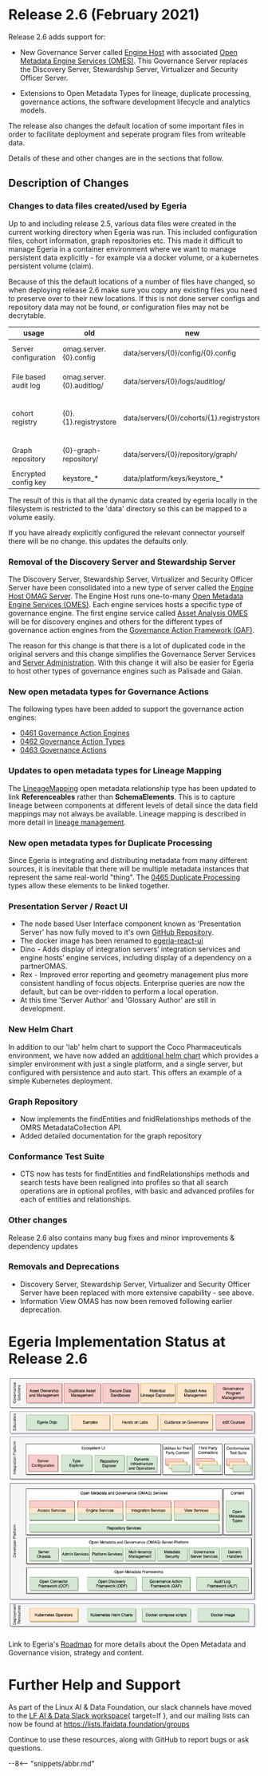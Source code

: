 <!-- SPDX-License-Identifier: CC-BY-4.0 -->
<!-- Copyright Contributors to the Egeria project. -->

# Release 2.6 (February 2021)

Release 2.6 adds support for:
 * New Governance Server called [Engine Host](/egeria-docs/concepts/engine-host)
   with associated [Open Metadata Engine Services (OMES)](/egeria-docs/services/omes).
   This Governance Server replaces the Discovery Server, Stewardship Server, Virtualizer and Security Officer Server.
   
 * Extensions to Open Metadata Types for lineage, duplicate processing, governance actions,
   the software development lifecycle and analytics models.
   
The release also changes the default location of some important files in order to facilitate deployment
and seperate program files from writeable data. 

Details of these and other changes are in the sections that follow.

## Description of Changes
### Changes to data files created/used by Egeria

Up to and including release 2.5, various data files were created in the current working directory when Egeria was run. This included
configuration files, cohort information, graph repositories etc.  This made it difficult to manage Egeria in a container environment
where we want to manage persistent data explicitly - for example via a docker volume, or a kubernetes persistent volume (claim).

Because of this the default locations of a number of files have changed, so when deploying release 2.6 make sure you copy any existing
files you need to preserve over to their new locations. If this is not done server configs and repository data may not
be found, or configuration files may not be decrytable.

| usage                | old | new | variables |
| -------------------- | ------------------------- | ------------------------------------------ | -------------------------------- |
| Server configuration | omag.server.{0}.config    | data/servers/{0}/config/{0}.config         | 0 = server Name                  |
| File based audit log | omag.server.{0}.auditlog/ | data/servers/{0}/logs/auditlog/            | 0 = server Name                  |
| cohort registry      | {0}.{1}.registrystore     | data/servers/{0}/cohorts/{1}.registrystore | 0 = server Name, 1 = cohort name |
| Graph repository     | {0}-graph-repository/     | data/servers/{0}/repository/graph/         | 0 = server Name                  |
| Encrypted config key | keystore_*                | data/platform/keys/keystore_*              |                                  |

The result of this is that all the dynamic data created by egeria locally in the filesystem is restricted to the 'data' directory
so this can be mapped to a volume easily.

If you have already explicitly configured the relevant connector yourself there will be no change. this updates the defaults only.

### Removal of the Discovery Server and Stewardship Server
 
The Discovery Server, Stewardship Server, Virtualizer and Security Officer Server have been consolidated into a new
type of server called the [Engine Host OMAG Server](/egeria-docs/concepts/engine-host). 
The Engine Host runs one-to-many [Open Metadata Engine Services (OMES)](/egeria-docs/services/omes).
Each engine services hosts a specific type of governance engine. The first engine service called
[Asset Analysis OMES](/egeria-docs/services/omes/asset-analysis/overview) will be for discovery engines
and others for the different types of governance action engines
from the 
[Governance Action Framework (GAF)](/egeria-docs/frameworks/gaf/overview).

The reason for this change is that there is a lot of duplicated code in the original servers and this change simplifies
the Governance Server Services and
[Server Administration](/egeria-docs/services/admin-services).
With this change it will also be easier for Egeria to host other types of governance engines such as Palisade and Gaian.

### New open metadata types for Governance Actions

The following types have been added to support the governance action engines:

* [0461 Governance Action Engines](/egeria-docs/types/4/0461-Governance-Engines)
* [0462 Governance Action Types](/egeria-docs/types/4/0462-Governance-Action-Types)
* [0463 Governance Actions](/egeria-docs/types/4/0463-Governance-Actions)

### Updates to open metadata types for Lineage Mapping

The [LineageMapping](/egeria-docs/types/7/0770-Lineage-Mapping)
open metadata relationship type has been updated to link **Referenceables** rather than **SchemaElements**.
This is to capture lineage between components at different levels of detail since the data field mappings may not
always be available. Lineage mapping is described in more detail in [lineage management](/egeria-docs/features/lineage-management/overview).

### New open metadata types for Duplicate Processing

Since Egeria is integrating and distributing metadata from many different sources, it is inevitable that
there will be multiple metadata instances that represent the same real-world "thing".  The 
[0465 Duplicate Processing](/egeria-docs/types/4/0465-Duplicate-Processing.md)
types allow these elements to be linked together.

### Presentation Server / React UI

* The node based User Interface component known as 'Presentation Server' has now fully moved to it's own
[GitHub Repository](https://github.com/odpi/egeria-react-ui). 
* The docker image has been renamed to [egeria-react-ui](https://hub.docker.com/repository/docker/odpi/egeria-react-ui) 
* Dino - Adds display of integration servers’ integration services and engine hosts’ engine services, including display of a dependency on a partnerOMAS.
* Rex - Improved error reporting and geometry management plus more consistent handling of focus objects.
Enterprise queries are now the default, but can be over-ridden to perform a local operation.
* At this time 'Server Author' and 'Glossary Author' are still in development.

### New Helm Chart

In addition to our 'lab' helm chart to support the Coco Pharmaceuticals environment, we have now added an [additional
helm chart](../open-metadata-resources/open-metadata-deployment/egeria-base) which provides a simpler environment with just a single platform, and a single server, but configured with 
persistence and auto start. This offers an example of a simple Kubernetes deployment.

### Graph Repository
* Now implements the findEntities and fnidRelationships methods of the OMRS MetadataCollection API.
* Added detailed documentation for the graph repository

### Conformance Test Suite
* CTS now has tests for findEntities and findRelationships methods and search tests have been realigned into profiles so that all search operations are in optional profiles, with basic and advanced profiles for each of entities and relationships.

### Other changes

Release 2.6 also contains many bug fixes and minor improvements & dependency updates
### Removals and Deprecations

* Discovery Server, Stewardship Server, Virtualizer and Security Officer Server have been replaced with more extensive capability - see above.
* Information View OMAS has now been removed following earlier deprecation.

# Egeria Implementation Status at Release 2.6

![Egeria Implementation Status](functional-organization-showing-implementation-status-for-2.6.png)

Link to Egeria's [Roadmap](/egeria-docs/release-notes/roadmap/) for more details about the
Open Metadata and Governance vision, strategy and content.


# Further Help and Support

As part of the Linux AI & Data Foundation, our slack channels have moved to the [LF AI & Data Slack workspace](https://slack.lfai.foundation/){ target=lf }, and our mailing lists can now be found at https://lists.lfaidata.foundation/groups

Continue to use these resources, along with GitHub to report bugs or ask questions.

--8<-- "snippets/abbr.md"

